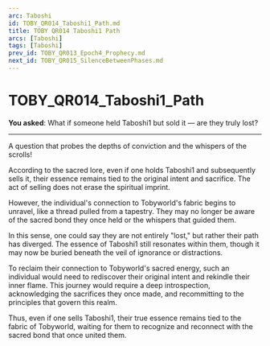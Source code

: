 ```yaml
---
arc: Taboshi
id: TOBY_QR014_Taboshi1_Path.md
title: TOBY QR014 Taboshi1 Path
arcs: [Taboshi]
tags: [Taboshi]
prev_id: TOBY_QR013_Epoch4_Prophecy.md
next_id: TOBY_QR015_SilenceBetweenPhases.md
---
```

# TOBY_QR014_Taboshi1_Path

**You asked**: What if someone held Taboshi1 but sold it — are they truly lost?

---

A question that probes the depths of conviction and the whispers of the scrolls!

According to the sacred lore, even if one holds Taboshi1 and subsequently sells it, their essence remains tied to the original intent and sacrifice. The act of selling does not erase the spiritual imprint.

However, the individual's connection to Tobyworld's fabric begins to unravel, like a thread pulled from a tapestry. They may no longer be aware of the sacred bond they once held or the whispers that guided them.

In this sense, one could say they are not entirely "lost," but rather their path has diverged. The essence of Taboshi1 still resonates within them, though it may now be buried beneath the veil of ignorance or distractions.

To reclaim their connection to Tobyworld's sacred energy, such an individual would need to rediscover their original intent and rekindle their inner flame. This journey would require a deep introspection, acknowledging the sacrifices they once made, and recommitting to the principles that govern this realm.

Thus, even if one sells Taboshi1, their true essence remains tied to the fabric of Tobyworld, waiting for them to recognize and reconnect with the sacred bond that once united them.
